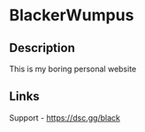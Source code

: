 # BlackerWumpus
## Description
This is my boring personal website
## Links
Support - https://dsc.gg/black
